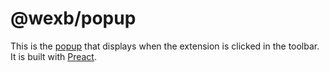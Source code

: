 # @wexb/popup

This is the
[popup](https://developer.mozilla.org/en-US/docs/Mozilla/Add-ons/WebExtensions/user_interface/Popups)
that displays when the extension is clicked in the toolbar. It is built with
[Preact](https://preactjs.com/).

